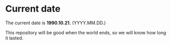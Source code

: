 # Current date

The current date is **1990.10.21.** (YYYY.MM.DD.)

This repository will be good when the world ends, so we will know how long it lasted.